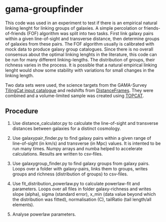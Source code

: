 # gama-groupfinder

This code was used in an experiment to test if there is an empirical natural linking
lenght for linking groups of galaxies.
A simple percolation or friends-of-friends (FOF) algorithm was split into two tasks.
First link galaxy pairs within a given line-of-sight and transverse distance, then
determine groups of galaxies from these pairs.
The FOF algorithm usually is calibrated with mock data to produce galaxy group catalogues.
Since there is no overall consensus about the optimal linking lenghts in the literature,
this code can be run for many different linking-lengths. The distribution of groups, their
richness varies in the process. It is possible that a natural empirical linking lenght
would show some stability with variations for small changes in the linking length.

Two data sets were used, the science targets from the GAMA-Survey [TilingCat input catalogue](http://www.gama-survey.org/dr3/data/cat/EqInputCat/v46/TilingCat.fits) and redshifts from [DistanceFrames](http://www.gama-survey.org/dr3/data/cat/LocalFlowCorrection/v14/DistancesFrames.fits).
They were combined and a volume-limited sample was created using [TOPCAT](http://www.star.bristol.ac.uk/~mbt/topcat/).

## Procedure

1. Use distance_calculator.py to calculate the line-of-sight and transverse
   distances between galaxies for a distinct cosmology.

2. Use galaxypair_finder.py to find galaxy pairs within a given range
   of line-of-sight (in km/s) and transverse (in Mpc) values. It is intented to be run many times.
   Numpy arrays and numba helped to accelerate calculations. Results are written to csv-files.

3. Use galaxygroup_finder.py to find galaxy groups from galaxy pairs. Loops over a folder with
   galaxy-pairs, links them to groups, writes groups and richness (distribution of groups) to csv-files.

4. Use fit_distribution_powerlaw.py to calculate powerlaw-fit and parameters. Loops over all files in
   folder galaxy-richness and writes slope (alpha), sigma (standard error), x_min (data value beyond which
   the distribution was fitted), normalisation (C), tailRatio (tail length/all elements).

5. Analyse powerlaw parameters. 
